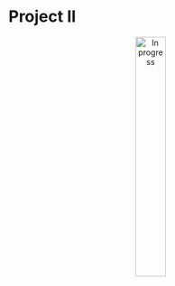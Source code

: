 # Project II

<p align="center">
  <img align="center" alt="In progress" width="33%" src="https://thumbs.gfycat.com/ImperturbableOpenFlyingsquirrel-size_restricted.gif"/>
</p>
